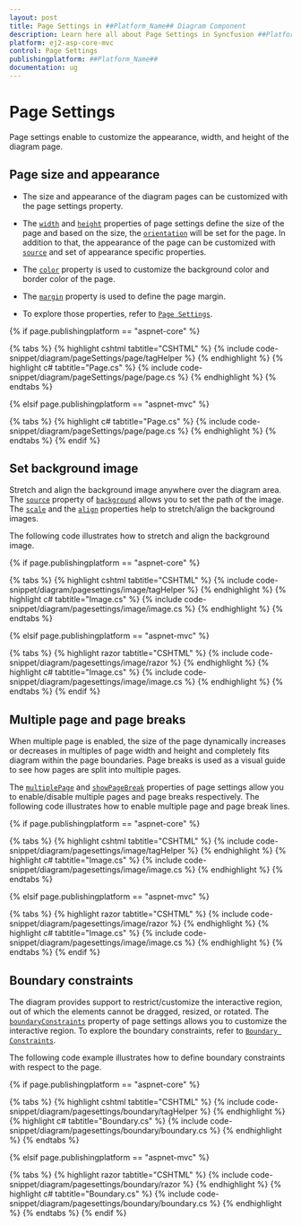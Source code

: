 ```yaml
---
layout: post
title: Page Settings in ##Platform_Name## Diagram Component
description: Learn here all about Page Settings in Syncfusion ##Platform_Name## Diagram component of Syncfusion Essential JS 2 and more.
platform: ej2-asp-core-mvc
control: Page Settings
publishingplatform: ##Platform_Name##
documentation: ug
---
```



# Page Settings

Page settings enable to customize the appearance, width, and height of the diagram page.

## Page size and appearance

* The size and appearance of the diagram pages can be customized with the page settings property.

* The [`width`](https://help.syncfusion.com/cr/aspnetcore-js2/Syncfusion.EJ2.Diagrams.DiagramPageSettings.html#Syncfusion_EJ2_Diagrams_DiagramPageSettings_Width) and [`height`](https://help.syncfusion.com/cr/aspnetcore-js2/Syncfusion.EJ2.Diagrams.DiagramPageSettings.html#Syncfusion_EJ2_Diagrams_DiagramPageSettings_Height) properties of page settings define the size of the page and based on the size, the [`orientation`](https://help.syncfusion.com/cr/aspnetcore-js2/Syncfusion.EJ2.Diagrams.DiagramPageSettings.html#Syncfusion_EJ2_Diagrams_DiagramPageSettings_Orientation) will be set for the page. In addition to that, the appearance of the page can be customized with [`source`](https://help.syncfusion.com/cr/aspnetcore-js2/Syncfusion.EJ2.Diagrams.DiagramBackground.html#Syncfusion_EJ2_Diagrams_DiagramBackground_Source) and set of appearance specific properties.

* The [`color`](https://help.syncfusion.com/cr/aspnetcore-js2/Syncfusion.EJ2.Diagrams.DiagramBackground.html#Syncfusion_EJ2_Diagrams_DiagramBackground_Color) property is used to customize the background color and border color of the page.

* The [`margin`](https://help.syncfusion.com/cr/aspnetcore-js2/Syncfusion.EJ2.Diagrams.DiagramPageSettings.html#Syncfusion_EJ2_Diagrams_DiagramPageSettings_Margin) property is used to define the page margin.

* To explore those properties, refer to [`Page Settings`](https://help.syncfusion.com/cr/aspnetcore-js2/Syncfusion.EJ2.Diagrams.DiagramPageSettings.htmll).

{% if page.publishingplatform == "aspnet-core" %}

{% tabs %}
{% highlight cshtml tabtitle="CSHTML" %}
{% include code-snippet/diagram/pageSettings/page/tagHelper %}
{% endhighlight %}
{% highlight c# tabtitle="Page.cs" %}
{% include code-snippet/diagram/pageSettings/page/page.cs %}
{% endhighlight %}
{% endtabs %}

{% elsif page.publishingplatform == "aspnet-mvc" %}

{% tabs %}
{% highlight c# tabtitle="Page.cs" %}
{% include code-snippet/diagram/pageSettings/page/page.cs %}
{% endhighlight %}
{% endtabs %}
{% endif %}



## Set background image

Stretch and align the background image anywhere over the diagram area.
The [`source`](https://help.syncfusion.com/cr/aspnetcore-js2/Syncfusion.EJ2.Diagrams.DiagramBackground.html#Syncfusion_EJ2_Diagrams_DiagramBackground_Source) property of [`background`](https://help.syncfusion.com/cr/aspnetcore-js2/Syncfusion.EJ2.Diagrams.DiagramBackground.html) allows you to set the path of the image.
The [`scale`](https://help.syncfusion.com/cr/aspnetcore-js2/Syncfusion.EJ2.Diagrams.DiagramBackground.html#Syncfusion_EJ2_Diagrams_DiagramBackground_Scale) and the [`align`](https://help.syncfusion.com/cr/aspnetcore-js2/Syncfusion.EJ2.Diagrams.DiagramBackground.html#Syncfusion_EJ2_Diagrams_DiagramBackground_Align) properties help to stretch/align the background images.

The following code illustrates how to stretch and align the background image.

{% if page.publishingplatform == "aspnet-core" %}

{% tabs %}
{% highlight cshtml tabtitle="CSHTML" %}
{% include code-snippet/diagram/pagesettings/image/tagHelper %}
{% endhighlight %}
{% highlight c# tabtitle="Image.cs" %}
{% include code-snippet/diagram/pagesettings/image/image.cs %}
{% endhighlight %}
{% endtabs %}

{% elsif page.publishingplatform == "aspnet-mvc" %}

{% tabs %}
{% highlight razor tabtitle="CSHTML" %}
{% include code-snippet/diagram/pagesettings/image/razor %}
{% endhighlight %}
{% highlight c# tabtitle="Image.cs" %}
{% include code-snippet/diagram/pagesettings/image/image.cs %}
{% endhighlight %}
{% endtabs %}
{% endif %}



## Multiple page and page breaks

When multiple page is enabled, the size of the page dynamically increases or decreases in multiples of page width and height and completely fits diagram within the page boundaries. Page breaks is used as a visual guide to see how pages are split into multiple pages.

The [`multiplePage`](https://help.syncfusion.com/cr/aspnetcore-js2/Syncfusion.EJ2.Diagrams.DiagramPageSettings.html#Syncfusion_EJ2_Diagrams_DiagramPageSettings_MultiplePage) and [`showPageBreak`](https://help.syncfusion.com/cr/aspnetcore-js2/Syncfusion.EJ2.Diagrams.DiagramPageSettings.html#Syncfusion_EJ2_Diagrams_DiagramPageSettings_ShowPageBreaks) properties of page settings allow you to enable/disable multiple pages and page breaks respectively.
The following code illustrates how to enable multiple page and page break lines.

{% if page.publishingplatform == "aspnet-core" %}

{% tabs %}
{% highlight cshtml tabtitle="CSHTML" %}
{% include code-snippet/diagram/pagesettings/image/tagHelper %}
{% endhighlight %}
{% highlight c# tabtitle="Image.cs" %}
{% include code-snippet/diagram/pagesettings/image/image.cs %}
{% endhighlight %}
{% endtabs %}

{% elsif page.publishingplatform == "aspnet-mvc" %}

{% tabs %}
{% highlight razor tabtitle="CSHTML" %}
{% include code-snippet/diagram/pagesettings/image/razor %}
{% endhighlight %}
{% highlight c# tabtitle="Image.cs" %}
{% include code-snippet/diagram/pagesettings/image/image.cs %}
{% endhighlight %}
{% endtabs %}
{% endif %}



## Boundary constraints

The diagram provides support to restrict/customize the interactive region, out of which the elements cannot be dragged, resized, or rotated. The [`boundaryConstraints`](https://help.syncfusion.com/cr/aspnetcore-js2/Syncfusion.EJ2.Diagrams.BoundaryConstraints.html) property of page settings allows you to customize the interactive region.
To explore the boundary constraints, refer to [`Boundary Constraints`](https://help.syncfusion.com/cr/aspnetcore-js2/Syncfusion.EJ2.Diagrams.BoundaryConstraints.html).

The following code example illustrates how to define boundary constraints with respect to the page.

{% if page.publishingplatform == "aspnet-core" %}

{% tabs %}
{% highlight cshtml tabtitle="CSHTML" %}
{% include code-snippet/diagram/pagesettings/boundary/tagHelper %}
{% endhighlight %}
{% highlight c# tabtitle="Boundary.cs" %}
{% include code-snippet/diagram/pagesettings/boundary/boundary.cs %}
{% endhighlight %}
{% endtabs %}

{% elsif page.publishingplatform == "aspnet-mvc" %}

{% tabs %}
{% highlight razor tabtitle="CSHTML" %}
{% include code-snippet/diagram/pagesettings/boundary/razor %}
{% endhighlight %}
{% highlight c# tabtitle="Boundary.cs" %}
{% include code-snippet/diagram/pagesettings/boundary/boundary.cs %}
{% endhighlight %}
{% endtabs %}
{% endif %}

